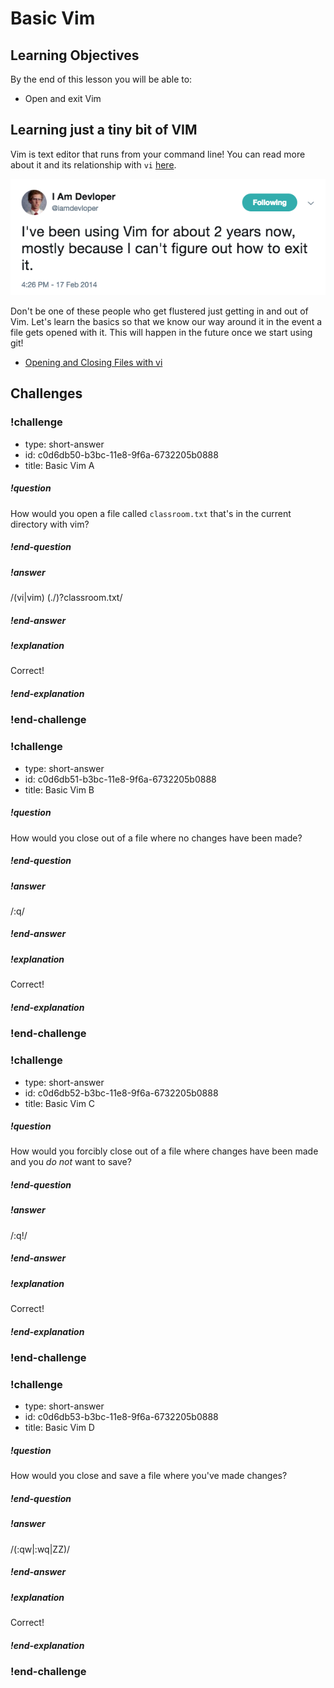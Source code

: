 # Basic Vim

## Learning Objectives

By the end of this lesson you will be able to:

* Open and exit Vim

## Learning just a tiny bit of VIM

Vim is text editor that runs from your command line! You can read more about it and its relationship with `vi` [here](https://askubuntu.com/questions/418396/what-is-the-difference-between-vi-and-vim).

![](./images/vim.png)

Don't be one of these people who get flustered just getting in and out of Vim. Let's learn the basics so that we know our way around it in the event a file gets opened with it. This will happen in the future once we start using git!

* [Opening and Closing Files with vi](http://www.linfo.org/vi/open.html)

## Challenges

<!-- Question -->

### !challenge

* type: short-answer
* id: c0d6db50-b3bc-11e8-9f6a-6732205b0888
* title: Basic Vim A

##### !question

How would you open a file called `classroom.txt` that's in the current directory with vim?

##### !end-question

##### !answer

/(vi|vim) (\.\/)?classroom\.txt/

##### !end-answer

##### !explanation

Correct!

##### !end-explanation

### !end-challenge

<!-- Question -->

### !challenge

* type: short-answer
* id: c0d6db51-b3bc-11e8-9f6a-6732205b0888
* title: Basic Vim B

##### !question

How would you close out of a file where no changes have been made?

##### !end-question

##### !answer

/\:q/

##### !end-answer

##### !explanation

Correct!

##### !end-explanation

### !end-challenge

<!-- Question -->

### !challenge

* type: short-answer
* id: c0d6db52-b3bc-11e8-9f6a-6732205b0888
* title: Basic Vim C

##### !question

How would you forcibly close out of a file where changes have been made and you _do not_ want to save?

##### !end-question

##### !answer

/\:q\!/

##### !end-answer

##### !explanation

Correct!

##### !end-explanation

### !end-challenge

<!-- Question -->

### !challenge

* type: short-answer
* id: c0d6db53-b3bc-11e8-9f6a-6732205b0888
* title: Basic Vim D

##### !question

How would you close and save a file where you've made changes?

##### !end-question

##### !answer

/(\:qw|\:wq|ZZ)/

##### !end-answer

##### !explanation

Correct!

##### !end-explanation

### !end-challenge
